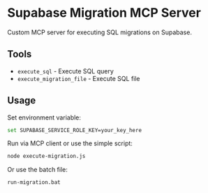 # Supabase Migration MCP Server

Custom MCP server for executing SQL migrations on Supabase.

## Tools

- `execute_sql` - Execute SQL query
- `execute_migration_file` - Execute SQL file

## Usage

Set environment variable:
```bash
set SUPABASE_SERVICE_ROLE_KEY=your_key_here
```

Run via MCP client or use the simple script:
```bash
node execute-migration.js
```

Or use the batch file:
```bash
run-migration.bat
```

